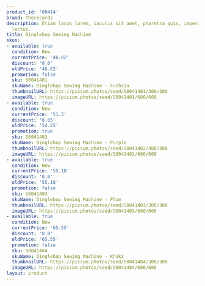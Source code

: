 ```yaml
---
product_id: '00414'
brand: Thorecords
description: Etiam lacus lorem, iaculis sit amet, pharetra quis, imperdiet sit amet,
  lectus.
title: Dinglebop Sewing Machine
skus:
- available: true
  condition: New
  currentPrice: '46.82'
  discount: '0.0'
  oldPrice: '46.82'
  promotion: false
  sku: S0041401
  skuName: Dinglebop Sewing Machine - Fuchsia
  thumbnailURL: https://picsum.photos/seed/S0041401/300/300
  imageURL: https://picsum.photos/seed/S0041401/600/600
- available: true
  condition: New
  currentPrice: '51.3'
  discount: '0.05'
  oldPrice: '54.25'
  promotion: true
  sku: S0041402
  skuName: Dinglebop Sewing Machine - Purple
  thumbnailURL: https://picsum.photos/seed/S0041402/300/300
  imageURL: https://picsum.photos/seed/S0041402/600/600
- available: true
  condition: New
  currentPrice: '55.18'
  discount: '0.0'
  oldPrice: '55.18'
  promotion: false
  sku: S0041403
  skuName: Dinglebop Sewing Machine - Plum
  thumbnailURL: https://picsum.photos/seed/S0041403/300/300
  imageURL: https://picsum.photos/seed/S0041403/600/600
- available: true
  condition: New
  currentPrice: '65.55'
  discount: '0.0'
  oldPrice: '65.55'
  promotion: false
  sku: S0041404
  skuName: Dinglebop Sewing Machine - Khaki
  thumbnailURL: https://picsum.photos/seed/S0041404/300/300
  imageURL: https://picsum.photos/seed/S0041404/600/600
layout: product
---
```

